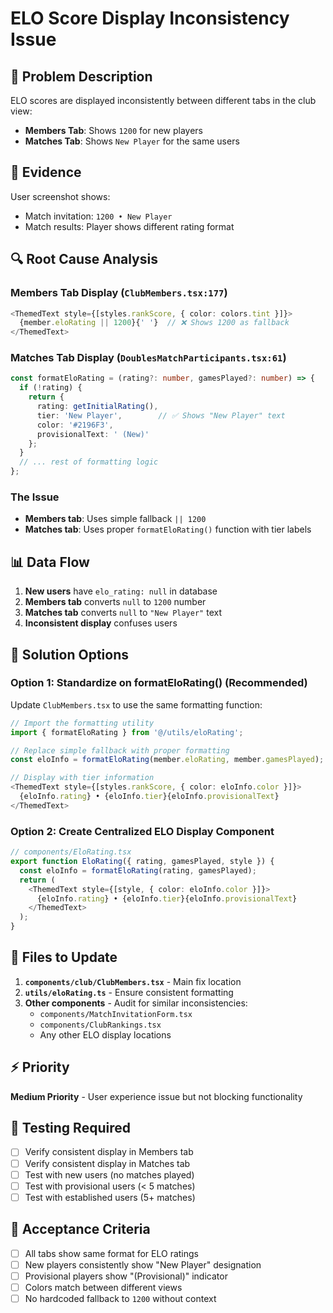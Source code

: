 # ELO Score Display Inconsistency Issue

## 🐛 **Problem Description**

ELO scores are displayed inconsistently between different tabs in the club view:

- **Members Tab**: Shows `1200` for new players
- **Matches Tab**: Shows `New Player` for the same users

## 📸 **Evidence**

User screenshot shows:
- Match invitation: `1200 • New Player` 
- Match results: Player shows different rating format

## 🔍 **Root Cause Analysis**

### **Members Tab Display** (`ClubMembers.tsx:177`)
```typescript
<ThemedText style={[styles.rankScore, { color: colors.tint }]}>
  {member.eloRating || 1200}{' '}  // ❌ Shows 1200 as fallback
</ThemedText>
```

### **Matches Tab Display** (`DoublesMatchParticipants.tsx:61`)
```typescript
const formatEloRating = (rating?: number, gamesPlayed?: number) => {
  if (!rating) {
    return { 
      rating: getInitialRating(), 
      tier: 'New Player',        // ✅ Shows "New Player" text
      color: '#2196F3', 
      provisionalText: ' (New)' 
    };
  }
  // ... rest of formatting logic
};
```

### **The Issue**
- **Members tab**: Uses simple fallback `|| 1200`
- **Matches tab**: Uses proper `formatEloRating()` function with tier labels

## 📊 **Data Flow**

1. **New users** have `elo_rating: null` in database
2. **Members tab** converts `null` to `1200` number
3. **Matches tab** converts `null` to `"New Player"` text
4. **Inconsistent display** confuses users

## 🔧 **Solution Options**

### **Option 1: Standardize on formatEloRating() (Recommended)**
Update `ClubMembers.tsx` to use the same formatting function:

```typescript
// Import the formatting utility
import { formatEloRating } from '@/utils/eloRating';

// Replace simple fallback with proper formatting
const eloInfo = formatEloRating(member.eloRating, member.gamesPlayed);

// Display with tier information
<ThemedText style={[styles.rankScore, { color: eloInfo.color }]}>
  {eloInfo.rating} • {eloInfo.tier}{eloInfo.provisionalText}
</ThemedText>
```

### **Option 2: Create Centralized ELO Display Component**
```typescript
// components/EloRating.tsx
export function EloRating({ rating, gamesPlayed, style }) {
  const eloInfo = formatEloRating(rating, gamesPlayed);
  return (
    <ThemedText style={[style, { color: eloInfo.color }]}>
      {eloInfo.rating} • {eloInfo.tier}{eloInfo.provisionalText}
    </ThemedText>
  );
}
```

## 🎯 **Files to Update**

1. **`components/club/ClubMembers.tsx`** - Main fix location
2. **`utils/eloRating.ts`** - Ensure consistent formatting
3. **Other components** - Audit for similar inconsistencies:
   - `components/MatchInvitationForm.tsx`
   - `components/ClubRankings.tsx`
   - Any other ELO display locations

## ⚡ **Priority**

**Medium Priority** - User experience issue but not blocking functionality

## 🧪 **Testing Required**

- [ ] Verify consistent display in Members tab
- [ ] Verify consistent display in Matches tab  
- [ ] Test with new users (no matches played)
- [ ] Test with provisional users (< 5 matches)
- [ ] Test with established users (5+ matches)

## 📝 **Acceptance Criteria**

- [ ] All tabs show same format for ELO ratings
- [ ] New players consistently show "New Player" designation
- [ ] Provisional players show "(Provisional)" indicator
- [ ] Colors match between different views
- [ ] No hardcoded fallback to `1200` without context